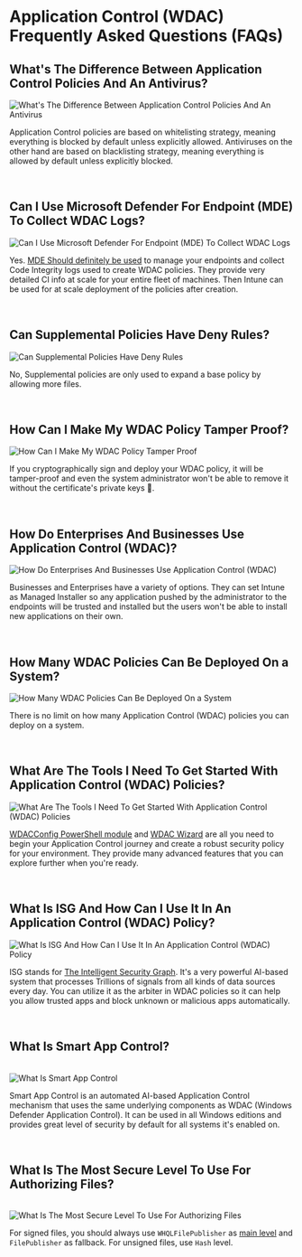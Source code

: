 # Application Control (WDAC) Frequently Asked Questions (FAQs)

## What's The Difference Between Application Control Policies And An Antivirus?

<img src="https://raw.githubusercontent.com/HotCakeX/.github/main/Pictures/WDAC%20FAQ/What%E2%80%99s%20The%20Difference%20Between%20Application%20Control%20Policies%20And%20An%20Antivirus.png" alt="What's The Difference Between Application Control Policies And An Antivirus">

<br>

Application Control policies are based on whitelisting strategy, meaning everything is blocked by default unless explicitly allowed. Antiviruses on the other hand are based on blacklisting strategy, meaning everything is allowed by default unless explicitly blocked.

<br>

## Can I Use Microsoft Defender For Endpoint (MDE) To Collect WDAC Logs?

<img src="https://raw.githubusercontent.com/HotCakeX/.github/main/Pictures/WDAC%20FAQ/Can%20I%20Use%20Microsoft%20Defender%20For%20Endpoint%20(MDE)%20To%20Collect%20WDAC%20Logs.png" alt="Can I Use Microsoft Defender For Endpoint (MDE) To Collect WDAC Logs">

<br>

Yes. [MDE Should definitely be used](https://github.com/HotCakeX/Harden-Windows-Security/wiki/How-to-Use-Microsoft-Defender-for-Endpoint-Advanced-Hunting-With-WDAC-App-Control) to manage your endpoints and collect Code Integrity logs used to create WDAC policies. They provide very detailed CI info at scale for your entire fleet of machines. Then Intune can be used for at scale deployment of the policies after creation.

<br>

## Can Supplemental Policies Have Deny Rules?

<img src="https://raw.githubusercontent.com/HotCakeX/.github/main/Pictures/WDAC%20FAQ/Can%20Supplemental%20Policies%20Have%20Deny%20Rules.png" alt="Can Supplemental Policies Have Deny Rules">

<br>

No, Supplemental policies are only used to expand a base policy by allowing more files.

<br>

## How Can I Make My WDAC Policy Tamper Proof?

<img src="https://raw.githubusercontent.com/HotCakeX/.github/main/Pictures/WDAC%20FAQ/How%20Can%20I%20Make%20My%20WDAC%20Policy%20Tamper%20Proof.png" alt="How Can I Make My WDAC Policy Tamper Proof">

<br>

If you cryptographically sign and deploy your WDAC policy, it will be tamper-proof and even the system administrator won't be able to remove it without the certificate's private keys 🔑.

<br>

## How Do Enterprises And Businesses Use Application Control (WDAC)?

<img src="https://raw.githubusercontent.com/HotCakeX/.github/main/Pictures/WDAC%20FAQ/How%20Do%20Enterprises%20And%20Businesses%20Use%20Application%20Control%20(WDAC).png" alt="How Do Enterprises And Businesses Use Application Control (WDAC)">

<br>

Businesses and Enterprises have a variety of options. They can set Intune as Managed Installer so any application pushed by the administrator to the endpoints will be trusted and installed but the users won't be able to install new applications on their own.

<br>

## How Many WDAC Policies Can Be Deployed On a System?

<img src="https://raw.githubusercontent.com/HotCakeX/.github/main/Pictures/WDAC%20FAQ/How%20Many%20WDAC%20Policies%20Can%20be%20deployed%20on%20a%20sytem.png" alt="How Many WDAC Policies Can Be Deployed On a System">

<br>

There is no limit on how many Application Control (WDAC) policies you can deploy on a system.

<br>

## What Are The Tools I Need To Get Started With Application Control (WDAC) Policies?

<img src="https://raw.githubusercontent.com/HotCakeX/.github/main/Pictures/WDAC%20FAQ/What%20Are%20The%20Tools%20I%20Need%20To%20Get%20Started%20With%20Application%20Control%20(WDAC)%20Policies.png" alt="What Are The Tools I Need To Get Started With Application Control (WDAC) Policies">

<br>

[WDACConfig PowerShell module](https://github.com/HotCakeX/Harden-Windows-Security/wiki/WDACConfig) and [WDAC Wizard](https://webapp-wdac-wizard.azurewebsites.net/) are all you need to begin your Application Control journey and create a robust security policy for your environment. They provide many advanced features that you can explore further when you're ready.

<br>

## What Is ISG And How Can I Use It In An Application Control (WDAC) Policy?

<img src="https://raw.githubusercontent.com/HotCakeX/.github/main/Pictures/WDAC%20FAQ/What%20Is%20ISG%20And%20How%20Can%20I%20Use%20It%20In%20An%20Application%20Control%20(WDAC)%20Policy.png" alt="What Is ISG And How Can I Use It In An Application Control (WDAC) Policy">

<br>

ISG stands for [The Intelligent Security Graph](https://learn.microsoft.com/en-us/windows/security/application-security/application-control/windows-defender-application-control/design/use-wdac-with-intelligent-security-graph). It's a very powerful AI-based system that processes Trillions of signals from all kinds of data sources every day. You can utilize it as the arbiter in WDAC policies so it can help you allow trusted apps and block unknown or malicious apps automatically.

<br>

## What Is Smart App Control?

<br>

<img src="https://raw.githubusercontent.com/HotCakeX/.github/main/Pictures/WDAC%20FAQ/What%20Is%20Smart%20App%20Control.png" alt="What Is Smart App Control">

Smart App Control is an automated AI-based Application Control mechanism that uses the same underlying components as WDAC (Windows Defender Application Control). It can be used in all Windows editions and provides great level of security by default for all systems it's enabled on.

<br>

## What Is The Most Secure Level To Use For Authorizing Files?

<br>

<img src="https://raw.githubusercontent.com/HotCakeX/.github/main/Pictures/WDAC%20FAQ/What%20Is%20The%20Most%20Secure%20Level%20To%20Use%20For%20Authorizing%20Files.png" alt="What Is The Most Secure Level To Use For Authorizing Files">

For signed files, you should always use `WHQLFilePublisher` as [main level](https://github.com/HotCakeX/Harden-Windows-Security/wiki/WDAC-Rule-Levels-Comparison-and-Guide) and `FilePublisher` as fallback. For unsigned files, use `Hash` level.

<br>
